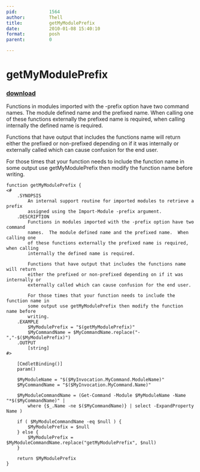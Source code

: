 ```yaml
---
pid:            1564
author:         Thell
title:          getMyModulePrefix
date:           2010-01-08 15:40:10
format:         posh
parent:         0

---
```


# getMyModulePrefix

### [download](Scripts\1564.ps1)

Functions in modules imported with the -prefix option have two command names.  The module defined name and the prefixed name.  When calling one of these functions externally the prefixed name is required, when calling internally the defined name is required.

Functions that have output that includes the functions name will return either the prefixed or non-prefixed depending on if it was internally or externally called which can cause confusion for the end user.

For those times that your function needs to include the function name in some output use getMyModulePrefix then modify the function name before writing.


```posh
function getMyModulePrefix {
<#
	.SYNOPSIS
		An internal support routine for imported modules to retrieve a prefix
		assigned using the Import-Module -prefix argument.
	.DESCRIPTION
		Functions in modules imported with the -prefix option have two command
		names.  The module defined name and the prefixed name.  When calling one
		of these functions externally the prefixed name is required, when calling
		internally the defined name is required.
		
		Functions that have output that includes the functions name will return
		either the prefixed or non-prefixed depending on if it was internally or
		externally called which can cause confusion for the end user.
		
		For those times that your function needs to include the function name in
		some output use getMyModulePrefix then modify the function name before
		writing.
	.EXAMPLE
		$MyModulePrefix = "$(getMyModulePrefix)"
		$MyCommandName = $MyCommandName.replace("-","-$($MyModulePrefix)")
	.OUTPUT
		[string]
#>

   	[CmdletBinding()]
	param()
	
	$MyModuleName = "$($MyInvocation.MyCommand.ModuleName)"
	$MyCommandName = "$($MyInvocation.MyCommand.Name)"

	$MyModuleCommandName = (Get-Command -Module $MyModuleName -Name "*$($MyCommandName)" |
		where {$_.Name -ne $($MyCommandName)} | select -ExpandProperty Name )

	if ( $MyModuleCommandName -eq $null ) {
		$MyModulePrefix = $null
	} else {
		$MyModulePrefix = $MyModuleCommandName.replace("getMyModulePrefix", $null)
	}
	
	return $MyModulePrefix
}

```
